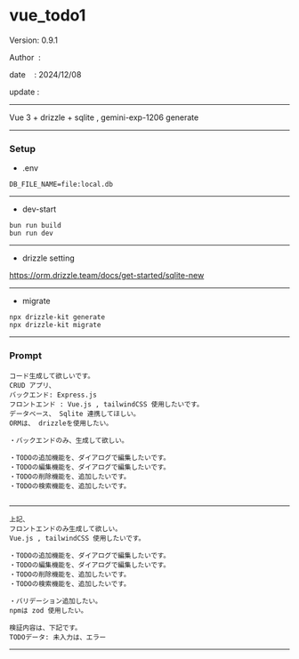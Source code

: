 ﻿# vue_todo1

 Version: 0.9.1

 Author  :
 
 date    : 2024/12/08

 update :

***

Vue 3 + drizzle + sqlite , gemini-exp-1206 generate

***
### Setup
* .env
```
DB_FILE_NAME=file:local.db
```

***
* dev-start
```
bun run build
bun run dev
```
***
* drizzle setting

https://orm.drizzle.team/docs/get-started/sqlite-new

***
* migrate
```
npx drizzle-kit generate
npx drizzle-kit migrate
```
***
### Prompt


```
コード生成して欲しいです。
CRUD アプリ、
バックエンド: Express.js
フロントエンド : Vue.js , tailwindCSS 使用したいです。
データベース、 Sqlite 連携してほしい。
ORMは、 drizzleを使用したい。

・バックエンドのみ、生成して欲しい。

・TODOの追加機能を、ダイアログで編集したいです。
・TODOの編集機能を、ダイアログで編集したいです。
・TODOの削除機能を、追加したいです。
・TODOの検索機能を、追加したいです。


```

***
```
上記、
フロントエンドのみ生成して欲しい。
Vue.js , tailwindCSS 使用したいです。

・TODOの追加機能を、ダイアログで編集したいです。
・TODOの編集機能を、ダイアログで編集したいです。
・TODOの削除機能を、追加したいです。
・TODOの検索機能を、追加したいです。

・バリデーション追加したい。
npmは zod 使用したい。

検証内容は、下記です。
TODOデータ: 未入力は、エラー

```


***

